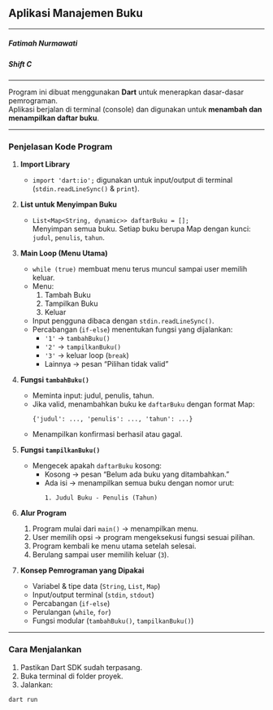 ## Aplikasi Manajemen Buku 
---
##### Fatimah Nurmawati
##### Shift C
---

Program ini dibuat menggunakan **Dart** untuk menerapkan dasar-dasar pemrograman.  
Aplikasi berjalan di terminal (console) dan digunakan untuk **menambah dan menampilkan daftar buku**.

---

### Penjelasan Kode Program

1. **Import Library**
   - `import 'dart:io';` digunakan untuk input/output di terminal (`stdin.readLineSync()` & `print`).

2. **List untuk Menyimpan Buku**
   - `List<Map<String, dynamic>> daftarBuku = [];`  
     Menyimpan semua buku. Setiap buku berupa Map dengan kunci: `judul`, `penulis`, `tahun`.

3. **Main Loop (Menu Utama)**
   - `while (true)` membuat menu terus muncul sampai user memilih keluar.  
   - Menu:
     1. Tambah Buku  
     2. Tampilkan Buku  
     3. Keluar  
   - Input pengguna dibaca dengan `stdin.readLineSync()`.  
   - Percabangan (`if-else`) menentukan fungsi yang dijalankan:
     - `'1'` → `tambahBuku()`  
     - `'2'` → `tampilkanBuku()`  
     - `'3'` → keluar loop (`break`)  
     - Lainnya → pesan “Pilihan tidak valid”

4. **Fungsi `tambahBuku()`**
   - Meminta input: judul, penulis, tahun.  
   - Jika valid, menambahkan buku ke `daftarBuku` dengan format Map:
     ```
     {'judul': ..., 'penulis': ..., 'tahun': ...}
     ```
   - Menampilkan konfirmasi berhasil atau gagal.

5. **Fungsi `tampilkanBuku()`**
   - Mengecek apakah `daftarBuku` kosong:
     - Kosong → pesan “Belum ada buku yang ditambahkan.”  
     - Ada isi → menampilkan semua buku dengan nomor urut:
       ```
       1. Judul Buku - Penulis (Tahun)
       ```

6. **Alur Program**
   1. Program mulai dari `main()` → menampilkan menu.  
   2. User memilih opsi → program mengeksekusi fungsi sesuai pilihan.  
   3. Program kembali ke menu utama setelah selesai.  
   4. Berulang sampai user memilih keluar (`3`).

7. **Konsep Pemrograman yang Dipakai**
   - Variabel & tipe data (`String`, `List`, `Map`)  
   - Input/output terminal (`stdin`, `stdout`)  
   - Percabangan (`if-else`)  
   - Perulangan (`while`, `for`)  
   - Fungsi modular (`tambahBuku()`, `tampilkanBuku()`)

---

### Cara Menjalankan
1. Pastikan Dart SDK sudah terpasang.  
2. Buka terminal di folder proyek.  
3. Jalankan:
```bash
dart run
